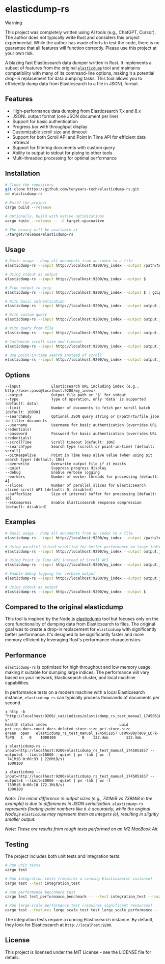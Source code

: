 # elasticdump-rs

> [!WARNING]
> This project was completely written using AI tools (e.g., ChatGPT, Cursor). The author does not typically write Rust and considers this project experimental. While the author has made efforts to test the code, there is no guarantee that all features will function correctly. Please use this project at your own risk.

A blazing fast Elasticsearch data dumper written in Rust. It implements a subset of features from the original [`elasticdump`](https://github.com/elasticsearch-dump/elasticsearch-dump) tool and maintains compatibility with many of its command-line options, making it a potential drop-in replacement for data dumping tasks. This tool allows you to efficiently dump data from Elasticsearch to a file in JSONL format.

## Features

- High-performance data dumping from Elasticsearch 7.x and 8.x
- JSONL output format (one JSON document per line)
- Support for basic authentication
- Progress bar with throughput display
- Customizable scroll size and timeout
- Support for both Scroll API and Point in Time API for efficient data retrieval
- Support for filtering documents with custom query
- Ability to output to stdout for piping to other tools
- Multi-threaded processing for optimal performance

## Installation

```bash
# Clone the repository
git clone https://github.com/tenyears-tech/elasticdump-rs.git
cd elasticdump-rs

# Build the project
cargo build --release

# Optionally, build with native optimizations
cargo rustc --release -- -C target-cpu=native

# The binary will be available at
./target/release/elasticdump-rs
```

## Usage

```bash
# Basic usage - dump all documents from an index to a file
elasticdump-rs --input http://localhost:9200/my_index --output /path/to/output.jsonl

# Using stdout as output
elasticdump-rs --input http://localhost:9200/my_index --output $

# Pipe output to gzip
elasticdump-rs --input http://localhost:9200/my_index --output $ | gzip > output.jsonl.gz

# With basic authentication
elasticdump-rs --input http://localhost:9200/my_index --output output.jsonl --username user --password pass

# With custom query
elasticdump-rs --input http://localhost:9200/my_index --output output.jsonl --searchBody '{"query":{"match":{"field":"value"}}}'

# With query from file
elasticdump-rs --input http://localhost:9200/my_index --output output.jsonl --searchBody @query.json

# Customize scroll size and timeout
elasticdump-rs --input http://localhost:9200/my_index --output output.jsonl --limit 5000 --scrollTime 5m

# Use point-in-time search instead of scroll
elasticdump-rs --input http://localhost:9200/my_index --output output.jsonl --searchType pit --pitKeepAlive 2m
```

## Options

```plain
--input              Elasticsearch URL including index (e.g., http://user:pass@localhost:9200/my_index)
--output             Output file path or '$' for stdout
--type               Type of operation, only 'data' is supported [default: data]
--limit              Number of documents to fetch per scroll batch [default: 10000]
--searchBody         Optional JSON query string or @/path/to/file.json to filter documents
--username           Username for basic authentication (overrides URL credentials)
--password           Password for basic authentication (overrides URL credentials)
--scrollTime         Scroll timeout [default: 10m]
--searchType         Search type (scroll or point-in-time) [default: scroll]
--pitKeepAlive       Point in Time keep alive value (when using pit search type) [default: 10m]
--overwrite          Overwrite output file if it exists
--quiet              Suppress progress display
--debug              Enable verbose logging
--workers            Number of worker threads for processing [default: 4]
--slices             Number of parallel slices for Elasticsearch sliced scroll API [default: 0, disabled]
--bufferSize         Size of internal buffer for processing [default: 16]
--esCompress         Enable Elasticsearch response compression (default: disabled)
```

## Examples

```bash
# Basic usage - dump all documents from an index to a file
elasticdump-rs --input http://localhost:9200/my_index --output /path/to/output.jsonl

# Using parallel sliced scrolling for better performance on large indices
elasticdump-rs --input http://localhost:9200/my_index --output output.jsonl --slices 4

# Using Point in Time API instead of Scroll API
elasticdump-rs --input http://localhost:9200/my_index --output output.jsonl --searchType pit

# Enable debug logging for verbose output
elasticdump-rs --input http://localhost:9200/my_index --output output.jsonl --debug

# Using stdout as output
elasticdump-rs --input http://localhost:9200/my_index --output $
```

## Compared to the original elasticdump

This tool is inspired by the Node.js [elasticdump](https://github.com/elasticsearch-dump/elasticsearch-dump) tool but focuses only on the core functionality of dumping data from Elasticsearch to files. The original goal was to create a drop-in replacement for `elasticdump` with significantly better performance. It's designed to be significantly faster and more memory efficient by leveraging Rust's performance characteristics.

## Performance

`elasticdump-rs` is optimized for high throughput and low memory usage, making it suitable for dumping large indices. The performance will vary based on your network, Elasticsearch cluster, and local machine capabilities.

In performance tests on a modern machine with a local Elasticsearch instance, `elasticdump-rs` can typically process thousands of documents per second.

```shell
❯ http -b "http://localhost:9200/_cat/indices/elasticdump_rs_test_manual_1745051857?v"
health status index                                 uuid                   pri rep docs.count docs.deleted store.size pri.store.size
green  open   elasticdump_rs_test_manual_1745051857 usRVx88yTeO9_LOFk-7aPQ   1   0    1000100            0    132.4mb        132.4mb

❯ elasticdump-rs --input=http://localhost:9200/elasticdump_rs_test_manual_1745051857 --output=$ --limit=10000 --quiet | pv -tab | wc -l
 741MiB 0:00:03 ( 220MiB/s)
 1000100

❯ elasticdump --input=http://localhost:9200/elasticdump_rs_test_manual_1745051857 --output=$ --limit=10000 --quiet | pv -tab | wc -l
 739MiB 0:00:10 (72.1MiB/s)
 1000100
```

*Note: The minor difference in output sizes (e.g., 741MiB vs 739MiB in the example) is due to differences in JSON serialization. `elasticdump-rs` represents floating-point numbers like `0.0` accurately, while the original Node.js `elasticdump` may represent them as integers (`0`), resulting in slightly smaller output.*

*Note: These are results from rough tests performed on an M2 MacBook Air.*

## Testing

The project includes both unit tests and integration tests:

```bash
# Run unit tests
cargo test

# Run integration tests (requires a running Elasticsearch instance)
cargo test --test integration_test

# Run performance benchmark test
cargo test test_performance_benchmark -- --test integration_test --nocapture

# Run large-scale performance test (requires significant resources)
cargo test --features large_scale_test test_large_scale_performance -- --test integration_test --nocapture
```

The integration tests require a running Elasticsearch instance. By default, they look for Elasticsearch at `http://localhost:9200`.

## License

This project is licensed under the MIT License - see the LICENSE file for details.
